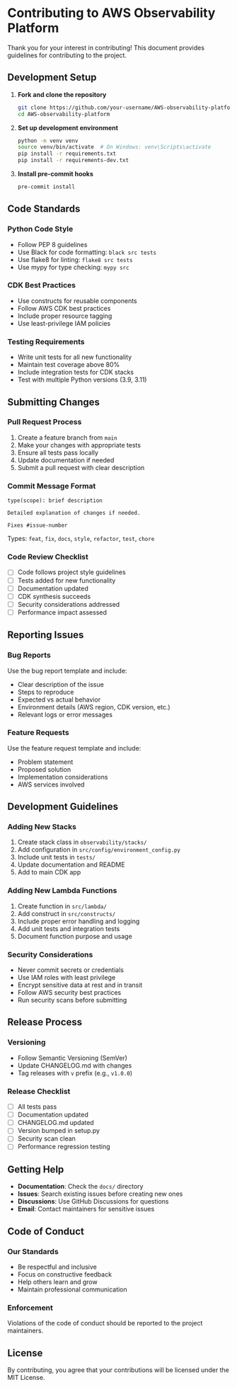 # Contributing to AWS Observability Platform

Thank you for your interest in contributing! This document provides guidelines for contributing to the project.

## Development Setup

1. **Fork and clone the repository**
   ```bash
   git clone https://github.com/your-username/AWS-observability-platform.git
   cd AWS-observability-platform
   ```

2. **Set up development environment**
   ```bash
   python -m venv venv
   source venv/bin/activate  # On Windows: venv\Scripts\activate
   pip install -r requirements.txt
   pip install -r requirements-dev.txt
   ```

3. **Install pre-commit hooks**
   ```bash
   pre-commit install
   ```

## Code Standards

### Python Code Style
- Follow PEP 8 guidelines
- Use Black for code formatting: `black src tests`
- Use flake8 for linting: `flake8 src tests`
- Use mypy for type checking: `mypy src`

### CDK Best Practices
- Use constructs for reusable components
- Follow AWS CDK best practices
- Include proper resource tagging
- Use least-privilege IAM policies

### Testing Requirements
- Write unit tests for all new functionality
- Maintain test coverage above 80%
- Include integration tests for CDK stacks
- Test with multiple Python versions (3.9, 3.11)

## Submitting Changes

### Pull Request Process
1. Create a feature branch from `main`
2. Make your changes with appropriate tests
3. Ensure all tests pass locally
4. Update documentation if needed
5. Submit a pull request with clear description

### Commit Message Format
```
type(scope): brief description

Detailed explanation of changes if needed.

Fixes #issue-number
```

Types: `feat`, `fix`, `docs`, `style`, `refactor`, `test`, `chore`

### Code Review Checklist
- [ ] Code follows project style guidelines
- [ ] Tests added for new functionality
- [ ] Documentation updated
- [ ] CDK synthesis succeeds
- [ ] Security considerations addressed
- [ ] Performance impact assessed

## Reporting Issues

### Bug Reports
Use the bug report template and include:
- Clear description of the issue
- Steps to reproduce
- Expected vs actual behavior
- Environment details (AWS region, CDK version, etc.)
- Relevant logs or error messages

### Feature Requests
Use the feature request template and include:
- Problem statement
- Proposed solution
- Implementation considerations
- AWS services involved

## Development Guidelines

### Adding New Stacks
1. Create stack class in `observability/stacks/`
2. Add configuration in `src/config/environment_config.py`
3. Include unit tests in `tests/`
4. Update documentation and README
5. Add to main CDK app

### Adding New Lambda Functions
1. Create function in `src/lambda/`
2. Add construct in `src/constructs/`
3. Include proper error handling and logging
4. Add unit tests and integration tests
5. Document function purpose and usage

### Security Considerations
- Never commit secrets or credentials
- Use IAM roles with least privilege
- Encrypt sensitive data at rest and in transit
- Follow AWS security best practices
- Run security scans before submitting

## Release Process

### Versioning
- Follow Semantic Versioning (SemVer)
- Update CHANGELOG.md with changes
- Tag releases with `v` prefix (e.g., `v1.0.0`)

### Release Checklist
- [ ] All tests pass
- [ ] Documentation updated
- [ ] CHANGELOG.md updated
- [ ] Version bumped in setup.py
- [ ] Security scan clean
- [ ] Performance regression testing

## Getting Help

- **Documentation**: Check the `docs/` directory
- **Issues**: Search existing issues before creating new ones
- **Discussions**: Use GitHub Discussions for questions
- **Email**: Contact maintainers for sensitive issues

## Code of Conduct

### Our Standards
- Be respectful and inclusive
- Focus on constructive feedback
- Help others learn and grow
- Maintain professional communication

### Enforcement
Violations of the code of conduct should be reported to the project maintainers.

## License

By contributing, you agree that your contributions will be licensed under the MIT License.